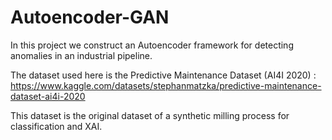 # Autoencoder-GAN

In this project we construct an Autoencoder framework for detecting anomalies in an industrial pipeline.

The dataset used here is the Predictive Maintenance Dataset (AI4I 2020) : https://www.kaggle.com/datasets/stephanmatzka/predictive-maintenance-dataset-ai4i-2020

This dataset is the original dataset of a synthetic milling process for classification and XAI.
